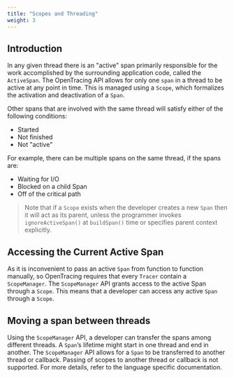 ```yaml
---
title: "Scopes and Threading"
weight: 3
---
```

## Introduction

In any given thread there is an "active" span primarily responsible for the work accomplished by the surrounding application code, called the `ActiveSpan`. The OpenTracing API allows for only one `span` in a thread to be active at any point in time. This is managed using a `Scope`, which formalizes the activation and deactivation of a `Span`.

Other spans that are involved with the same thread will satisfy either of the following conditions:

- Started
- Not finished
- Not "active"

For example, there can be multiple spans on the same thread, if the spans are:

- Waiting for I/O
- Blocked on a child Span
- Off of the critical path

> Note that if a `Scope` exists when the developer creates a new `Span` then it will act as its parent, unless the programmer invokes `ignoreActiveSpan()` at `buildSpan()` time or specifies parent context explicitly.

## Accessing the Current Active Span
As it is inconvenient to pass an active `Span` from function to function manually, so OpenTracing requires that every `Tracer` contain a `ScopeManager`. The `ScopeManager` API grants access to the active Span through a `Scope`. This means that a developer can access any active `Span` through a `Scope`.

## Moving a span between threads
Using the `ScopeManager` API, a developer can transfer the spans among different threads. A `Span`’s lifetime might start in one thread and end in another. The `ScopeManager` API allows for a `Span` to be transferred to another thread or callback. Passing of scopes to another thread or callback is not supported. For more details, refer to the language specific documentation.
